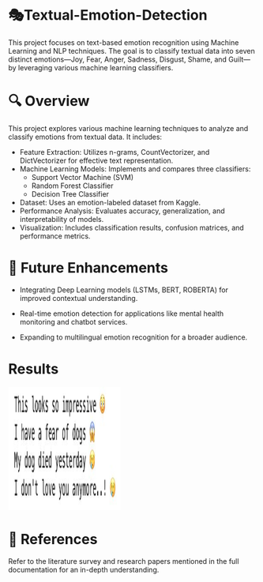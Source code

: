 # 🎭Textual-Emotion-Detection

This project focuses on text-based emotion recognition using Machine Learning and NLP techniques. The goal is to classify textual data into seven distinct emotions—Joy, Fear, Anger, Sadness, Disgust, Shame, and Guilt—by leveraging various machine learning classifiers.

# 🔍 Overview
This project explores various machine learning techniques to analyze and classify emotions from textual data. It includes:

- Feature Extraction: Utilizes n-grams, CountVectorizer, and DictVectorizer for effective text representation.
- Machine Learning Models: Implements and compares three classifiers:
  - Support Vector Machine (SVM)      
  -  Random Forest Classifier    
  -  Decision Tree Classifier
-  Dataset: Uses an emotion-labeled dataset from Kaggle.
-  Performance Analysis: Evaluates accuracy, generalization, and interpretability of models.
- Visualization: Includes classification results, confusion matrices, and performance metrics.

# 🚀 Future Enhancements
- Integrating Deep Learning models (LSTMs, BERT, ROBERTA) for improved contextual understanding. 

- Real-time emotion detection for applications like mental health monitoring and chatbot services.

- Expanding to multilingual emotion recognition for a broader audience.
# Results
<img src="result.jpeg" alt="Results" width="45%" height="250px"/>

# 📜 References
Refer to the literature survey and research papers mentioned in the full documentation for an in-depth understanding.
